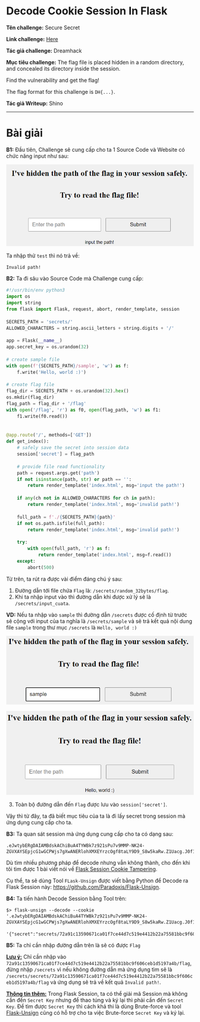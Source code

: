 # Decode Cookie Session In Flask

**Tên challenge:**  Secure Secret

**Link challenge:** [Here](https://dreamhack.io/wargame/challenges/1570)

**Tác giả challenge:** Dreamhack

**Mục tiêu challenge:** The flag file is placed hidden in a random directory, and concealed its directory inside the session.

Find the vulnerability and get the flag!

The flag format for this challenge is `DH{...}`.

**Tác giả Writeup:** Shino

---

# Bài giải

**B1:** Đầu tiên, Challenge sẽ cung cấp cho ta 1 Source Code và Website có chức năng input như sau:

![alt text](./images/image.png)

Ta nhập thử `test` thì nó trả về:
```
Invalid path!
```

**B2:** Ta đi sâu vào Source Code mà Challenge cung cấp:
```python
#!/usr/bin/env python3
import os
import string
from flask import Flask, request, abort, render_template, session

SECRETS_PATH = 'secrets/'
ALLOWED_CHARACTERS = string.ascii_letters + string.digits + '/'

app = Flask(__name__)
app.secret_key = os.urandom(32)

# create sample file
with open(f'{SECRETS_PATH}/sample', 'w') as f:
    f.write('Hello, world :)')

# create flag file
flag_dir = SECRETS_PATH + os.urandom(32).hex()
os.mkdir(flag_dir)
flag_path = flag_dir + '/flag'
with open('/flag', 'r') as f0, open(flag_path, 'w') as f1:
    f1.write(f0.read())


@app.route('/', methods=['GET'])
def get_index():
    # safely save the secret into session data
    session['secret'] = flag_path

    # provide file read functionality
    path = request.args.get('path')
    if not isinstance(path, str) or path == '':
        return render_template('index.html', msg='input the path!')

    if any(ch not in ALLOWED_CHARACTERS for ch in path):
        return render_template('index.html', msg='invalid path!')

    full_path = f'./{SECRETS_PATH}{path}'
    if not os.path.isfile(full_path):
        return render_template('index.html', msg='invalid path!')

    try:
        with open(full_path, 'r') as f:
            return render_template('index.html', msg=f.read())
    except:
        abort(500)
```
Từ trên, ta rút ra được vài điểm đáng chú ý sau:
1. Đường dẫn tới file chứa `Flag` là: `/secrets/random_32bytes/flag`.
2. Khi ta nhập input vào thì đường dẫn khi được xử lý sẽ là `/secrets/input_cuata`.

**VD:** Nếu ta nhập vào `sample` thì đường dẫn `/secrets` được cố định từ trước sẽ cộng với input của ta nghĩa là `/secrets/sample` và sẽ trả kết quả nội dung file `sample` trong thư mục `/secrets` là `Hello, world :)`

![alt text](./images/image-2.png)

![alt text](./images/image-1.png)

3. Toàn bộ đường dẫn đến `Flag` được lưu vào `session['secret']`.

Vậy thì từ đây, ta đã biết mục tiêu của ta là đi lấy secret trong session mà ứng dụng cung cấp cho ta.

**B3:** Ta quan sát session mà ứng dụng cung cấp cho ta có dạng sau:
```
.eJwtybERgDAIAMBdskAChiBuA4TYWBk7z921sPu7v9MMP-NK24-ZGVXAYSEpjcG1wGCPWjs7gXwANERlohXMXEYrzcOgf8taLY9D9_S8w5kaRw.Z1Uacg.J0f1b_gkX_qDI8ThkONnFMa6EmA
```
Dù tìm nhiều phương pháp để decode nhưng vẫn không thành, cho đến khi tôi tìm được 1 bài viết nói về [Flask Session Cookie Tampering](https://stackoverflow.com/questions/77340063/flask-session-cookie-tampering).

Cụ thể, ta sẽ dùng Tool `FLask-Unsign` được viết bằng Python để Decode ra Flask Session này: https://github.com/Paradoxis/Flask-Unsign.

**B4:** Ta tiến hành Decode Session bằng Tool trên:
```
$> flask-unsign --decode --cookie '.eJwtybERgDAIAMBdskAChiBuA4TYWBk7z921sPu7v9MMP-NK24-ZGVXAYSEpjcG1wGCPWjs7gXwANERlohXMXEYrzcOgf8taLY9D9_S8w5kaRw.Z1Uacg.J0f1b_gkX_qDI8ThkONnFMa6EmA'

'{"secret":"secrets/72a91c13590671ca01f7ce44d7c519e4412b22a75581bbc9f606ceb1d5197a4b/flag"}'
```

**B5:** Ta chỉ cần nhập đường dẫn trên là sẽ có được `Flag`

<u>**Lưu ý:**</u> Chỉ cần nhập vào `72a91c13590671ca01f7ce44d7c519e4412b22a75581bbc9f606ceb1d5197a4b/flag`, đừng nhập `/secrets` vì nếu không đường dẫn mà ứng dụng tìm sẽ là `/secrets/secrets/72a91c13590671ca01f7ce44d7c519e4412b22a75581bbc9f606ceb1d5197a4b/flag` và ứng dụng sẽ trả về kết quả `Invalid path!`.

<u>**Thông tin thêm:**</u> Trong Flask Session, ta có thể giải mã Session mà không cần đến `Secret Key` nhưng để thao túng và ký lại thì phải cần đến `Secret Key`. Để tìm được `Secret Key` thì cách khả thi là dùng Brute-force và tool [Flask-Unsign](https://github.com/Paradoxis/Flask-Unsign) cũng có hỗ trợ cho ta việc Brute-force `Secret Key` và ký lại.